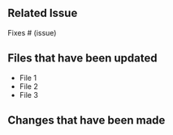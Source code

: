 ## Related Issue

Fixes # (issue)

## Files that have been updated

- File 1
- File 2
- File 3

## Changes that have been made
